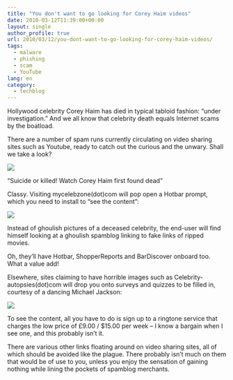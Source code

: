 ```yaml
---
title: "You don't want to go looking for Corey Haim videos"
date: 2010-03-12T11:39:00+00:00
layout: single
author_profile: true
url: 2010/03/12/you-dont-want-to-go-looking-for-corey-haim-videos/
tags:
  - malware
  - phishing
  - scam
  - YouTube
lang: en
category: 
  - techblog
---
```

Hollywood celebrity Corey Haim has died in typical tabloid fashion: “under investigation.” And we all know that celebrity death equals Internet scams by the boatload.

There are a number of spam runs currently circulating on video sharing sites such as Youtube, ready to catch out the curious and the unwary. Shall we take a look?

[![](http://4.bp.blogspot.com/_vaUVXcmC3OI/S5ogTj7IT1I/AAAAAAAABQE/Y2ZbpVqFWIU/s400/haim1.png)](http://4.bp.blogspot.com/_vaUVXcmC3OI/S5ogTj7IT1I/AAAAAAAABQE/Y2ZbpVqFWIU/s1600-h/haim1.png)

“Suicide or killed! Watch Corey Haim first found dead”

Classy. Visiting mycelebzone(dot)com will pop open a Hotbar prompt, which you need to install to “see the content”:

[![](http://2.bp.blogspot.com/_vaUVXcmC3OI/S5ogT4hRK-I/AAAAAAAABQI/ozUIdFu0zoI/s400/haim3.png)](http://2.bp.blogspot.com/_vaUVXcmC3OI/S5ogT4hRK-I/AAAAAAAABQI/ozUIdFu0zoI/s1600-h/haim3.png)

Instead of ghoulish pictures of a deceased celebrity, the end-user will find himself looking at a ghoulish spamblog linking to fake links of ripped movies.

Oh, they’ll have Hotbar, ShopperReports and BarDiscover onboard too. What a value add!

Elsewhere, sites claiming to have horrible images such as Celebrity-autopsies(dot)com will drop you onto surveys and quizzes to be filled in, courtesy of a dancing Michael Jackson:

[![](http://2.bp.blogspot.com/_vaUVXcmC3OI/S5ogT7Q6X-I/AAAAAAAABQM/PNQIJ-K2K3k/s400/haim6.jpg)](http://2.bp.blogspot.com/_vaUVXcmC3OI/S5ogT7Q6X-I/AAAAAAAABQM/PNQIJ-K2K3k/s1600-h/haim6.jpg)

To see the content, all you have to do is sign up to a ringtone service that charges the low price of £9.00 / $15.00 per week – I know a bargain when I see one, and this probably isn’t it.

There are various other links floating around on video sharing sites, all of which should be avoided like the plague. There probably isn’t much on them that would be of use to you, unless you enjoy the sensation of gaining nothing while lining the pockets of spamblog merchants.
